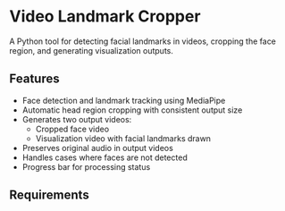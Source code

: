 # Video Landmark Cropper

A Python tool for detecting facial landmarks in videos, cropping the face region, and generating visualization outputs.

## Features

- Face detection and landmark tracking using MediaPipe
- Automatic head region cropping with consistent output size
- Generates two output videos:
  - Cropped face video
  - Visualization video with facial landmarks drawn
- Preserves original audio in output videos
- Handles cases where faces are not detected
- Progress bar for processing status

## Requirements 